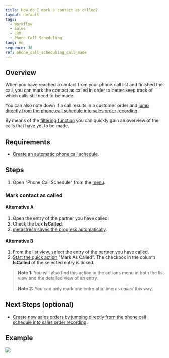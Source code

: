 ```yaml
---
title: How do I mark a contact as called?
layout: default
tags:
  - Workflow
  - Sales
  - CRM
  - Phone Call Scheduling
lang: en
sequence: 30
ref: phone_call_scheduling_call_made
---
```


## Overview
When you have reached a contact from your phone call list and finished the call, you can mark the contact as called in order to better keep track of which calls still need to be made.

You can also note down if a call results in a customer order and [jump directly from the phone call schedule into sales order recording](Phone_call_scheduling_sales_order).

By means of the [filtering function](Phone_call_scheduling_filtering) you can quickly gain an overview of the calls that have yet to be made.

## Requirements
- [Create an automatic phone call schedule](Create_automatic_phone_call_schedules).

## Steps
1. Open "Phone Call Schedule" from the [menu](Menu).

### Mark contact as called

#### Alternative A
1. Open the entry of the partner you have called.
1. Check the box **IsCalled**.
1. [metasfresh saves the progress automatically](Saveindicator).

#### Alternative B
1. From the [list view](ViewModes), [select](RecordSelection) the entry of the partner you have called.
1. [Start the quick action](StartAction) "Mark As Called". The checkbox in the column **IsCalled** of the selected entry is ticked.
 >**Note 1:** You will also find this action in the actions menu in both the list view and the detailed view of an entry.<br><br>
 >**Note 2:** You can only mark one entry at a time as *called* this way.

## Next Steps (optional)
- [Create new sales orders by jumping directly from the phone call schedule into sales order recording](Phone_call_scheduling_sales_order).

## Example
![](assets/Phone_call_scheduling_call_made.gif)
